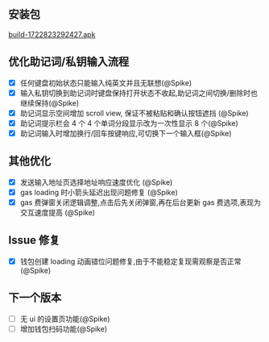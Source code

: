 ## 安装包

[build-1722823292427.apk](https://dalveywallet.s3.ap-northeast-1.amazonaws.com/release/apks/build-1722823292427.apk)

## 优化助记词/私钥输入流程

- [x] 任何键盘初始状态只能输入纯英文并且无联想(@Spike)
- [x] 输入私钥切换到助记词时键盘保持打开状态不收起,助记词之间切换/删除时也继续保持(@Spike)
- [x] 助记词显示空间增加 scroll view, 保证不被粘贴和确认按钮遮挡 (@Spike)
- [x] 助记词提示栏会 4 个 4 个单词分段显示改为一次性显示 8 个(@Spike)
- [x] 助记词输入时增加换行/回车按键响应,可切换下一个输入框(@Spike)

## 其他优化

- [x] 发送输入地址页选择地址响应速度优化 (@Spike)
- [x] gas loading 时小箭头延迟出现问题修复 (@Spike)
- [x] gas 费弹窗关闭逻辑调整,点击后先关闭弹窗,再在后台更新 gas 费选项,表现为交互速度提高 (@Spike)

## Issue 修复

- [x] 钱包创建 loading 动画错位问题修复,由于不能稳定复现需观察是否正常 (@Spike)

## 下一个版本

- [ ] 无 ui 的设置页功能(@Spike)
- [ ] 增加钱包扫码功能(@Spike)
